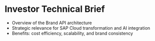# Investor Technical Brief

- Overview of the Brand API architecture
- Strategic relevance for SAP Cloud transformation and AI integration
- Benefits: cost efficiency, scalability, and brand consistency
